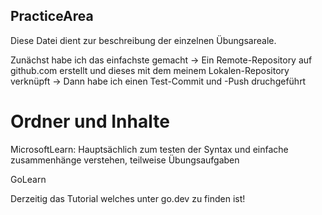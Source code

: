 ﻿## PracticeArea

Diese Datei dient zur beschreibung der einzelnen Übungsareale. 

Zunächst habe ich das einfachste gemacht
-> Ein Remote-Repository auf github.com erstellt und dieses mit dem meinem Lokalen-Repository verknüpft
-> Dann habe ich einen Test-Commit und -Push druchgeführt

# Ordner und Inhalte

MicrosoftLearn:
Hauptsächlich zum testen der Syntax und einfache zusammenhänge verstehen, teilweise Übungsaufgaben

GoLearn

Derzeitig das Tutorial welches unter go.dev zu finden ist!
